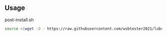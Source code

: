## Usage

post-install.sh

```bash
source <(wget -O - https://raw.githubusercontent.com/wsbtester2021/lubuntu-vm/master/post-install.sh)
```
